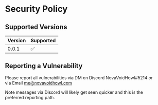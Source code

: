 # Security Policy

## Supported Versions

| Version | Supported          |
| ------- | ------------------ |
| 0.0.1   | :white_check_mark: |

## Reporting a Vulnerability

Please report all vulnerabilities via DM on Discord NovaVoidHowl#5214 or via Email me@novavoidhowl.com

Note messages via Discord will likely get seen quicker and this is the preferred reporting path.
